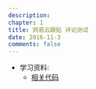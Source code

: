 ```yaml
---
description: 
chapter: 1
title: 网易云跟贴 评论测试
date: 2016-11-3
comments: false
---
```

* 学习资料:
  * [相关代码](https://gentie.163.com/)

<div id="cloud-tie-wrapper" class="cloud-tie-wrapper"></div>
<script src="https://img1.ws.126.net/f2e/tie/yun/sdk/loader.js"></script>
<script>
var cloudTieConfig = {
  url:  "{{site.url}}{{page.url}}", 
  sourceId: "{{page.url}}",
  productKey: "7ec85e7652dc4f3889d6e3d66b19953d",
  target: "cloud-tie-wrapper"
};
var yunManualLoad = true;
Tie.loader("aHR0cHM6Ly9hcGkuZ2VudGllLjE2My5jb20vcGMvbGl2ZXNjcmlwdC5odG1s", true);
</script>